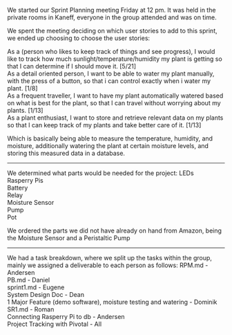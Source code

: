 We started our Sprint Planning meeting Friday at 12 pm. It was held in the private rooms in Kaneff, everyone in the group attended and was on time. 

We spent the meeting deciding on which user stories to add to this sprint, we ended up choosing to choose the user stories: 

As a (person who likes to keep track of things and see progress), I would like to track how much sunlight/temperature/humidity my plant is getting so that I can determine if I should move it. [5/21]<br />
As a detail oriented person, I want to be able to water my plant manually, with the press of a button, so that i can control exactly when i water my plant. [1/8]<br />
As a frequent traveller, I want to have my plant automatically watered based on what is best for the plant, so that I can travel without worrying about my plants. [1/13]<br />
As a plant enthusiast, I want to store and retrieve relevant data on my plants so that I can keep track of my plants and take better care of it. [1/13]<br />

Which is basically being able to measure the temperature, humidity, and moisture, additionally watering the plant at certain moisture levels, and storing this measured data in a database.

-------------------------------------------------------

We determined what parts would be needed for the project:
LEDs<br />
Rasperry Pis<br />
Battery<br />
Relay<br />
Moisture Sensor<br />
Pump<br />
Pot<br />

We ordered the parts we did not have already on hand from Amazon, being the Moisture Sensor and a Peristaltic Pump

--------------------------------------------------------

We had a task breakdown, where we split up the tasks within the group, mainly we assigned a deliverable to each person as follows:
RPM.md - Andersen<br />
PB.md - Daniel<br />
sprint1.md - Eugene<br />
System Design Doc - Dean<br />
1 Major Feature (demo software), moisture testing and watering - Dominik<br />
SR1.md - Roman<br />
Connecting Rasperry Pi to db - Andersen<br />
Project Tracking with Pivotal - All	<br />
